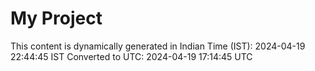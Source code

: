 # My Project

This content is dynamically generated in Indian Time (IST): 2024-04-19 22:44:45 IST
Converted to UTC: 2024-04-19 17:14:45 UTC
